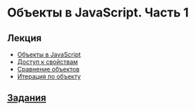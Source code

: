 # Объекты в JavaScript. Часть 1

## Лекция

-   [Объекты в JavaScript](js-object-part1.md#определение-объекта)
-   [Доступ к свойствам](js-object-part1.md#доступ-к-свойствам-объекта)
-   [Сравнение объектов](js-object-part1.md#сравнение-объектов)
-   [Итерация по объекту](js-object-part1.md#итерация-по-объекту)

## [Задания](js-object-part1-tasks.md)
